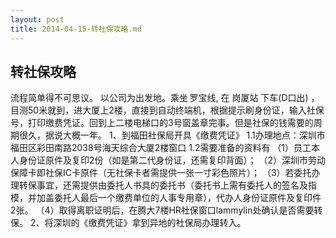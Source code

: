 ```yaml
---
layout: post
title: 2014-04-15-转社保攻略.md
---
```


## 转社保攻略

流程简单得不可思议。
以公司为出发地。乘坐 罗宝线, 在 岗厦站 下车(D口出) ，目测50米就到，进大厦上2楼，直接到自动终端机，根据提示刷身份证，输入社保号，打印缴费凭证。回到上二楼电梯口的3号窗盖章完事。但是社保的钱需要的周期很久，据说大概一年。
1、到福田社保局开具《缴费凭证》
1.1办理地点：深圳市福田区彩田南路2038号海天综合大厦2楼窗口
1.2需要准备的资料有
（1）员工本人身份证原件及复印2份（如是第二代身份证，还需复印背面）；
（2）深圳市劳动保障卡即社保IC卡原件（无社保卡者需提供一张一寸彩色照片）；
（3）若委托办理转保事宜，还需提供由委托人书具的委托书（委托书上需有委托人的签名及指模，并加盖委托人最后一个缴费单位的人事专用章），代办人身份证原件及复印件2张。
（4）取得离职证明后，在腾大7楼HR社保窗口lammylin处确认是否需要转保。
2、将深圳的《缴费凭证》拿到异地的社保局办理转入。

